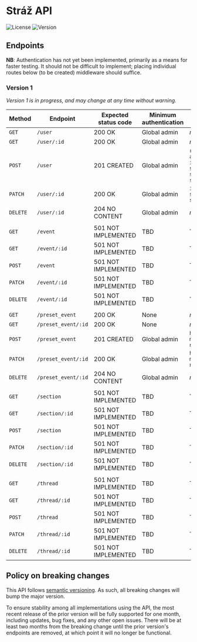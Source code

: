 # Stráž API

![License](https://img.shields.io/github/license/r-spacex/straz-api.svg?style=flat-square)
![Version](https://img.shields.io/github/package-json/v/r-spacex/straz-api.svg?style=flat-square)

## Endpoints

**NB**:
Authentication has not yet been implemented,
primarily as a means for faster testing.
It should not be difficult to implement;
placing individual routes below (to be created) middleware should suffice.

### Version 1

_Version 1 is in progress,
and may change at any time without warning._

| Method   | Endpoint            | Expected status code | Minimum authentication | Allowed body parameters                                                                                                       |
| -------- | ------------------- | -------------------- | ---------------------- | ----------------------------------------------------------------------------------------------------------------------------- |
| `GET`    | `/user`             | 200 OK               | Global admin           | _none_                                                                                                                        |
| `GET`    | `/user/:id`         | 200 OK               | Global admin           | _none_                                                                                                                        |
| `POST`   | `/user`             | 201 CREATED          | Global admin           | `reddit_username`<br>`auth_token`<br>`is_global_admin`<br>`spacex__is_admin`<br>`spacex__is_mod`<br>`spacex__is_slack_member` |
| `PATCH`  | `/user/:id`         | 200 OK               | Global admin           | `is_global_admin`<br>`spacex__is_mod`<br>`spacex__is_slack_member`                                                            |
| `DELETE` | `/user/:id`         | 204 NO CONTENT       | Global admin           | _none_                                                                                                                        |
|          |
| `GET`    | `/event`            | 501 NOT IMPLEMENTED  | TBD                    | TBD                                                                                                                           |
| `GET`    | `/event/:id`        | 501 NOT IMPLEMENTED  | TBD                    | TBD                                                                                                                           |
| `POST`   | `/event`            | 501 NOT IMPLEMENTED  | TBD                    | TBD                                                                                                                           |
| `PATCH`  | `/event/:id`        | 501 NOT IMPLEMENTED  | TBD                    | TBD                                                                                                                           |
| `DELETE` | `/event/:id`        | 501 NOT IMPLEMENTED  | TBD                    | TBD                                                                                                                           |
|          |
| `GET`    | `/preset_event`     | 200 OK               | None                   | _none_                                                                                                                        |
| `GET`    | `/preset_event/:id` | 200 OK               | None                   | _none_                                                                                                                        |
| `POST`   | `/preset_event`     | 201 CREATED          | Global admin           | `holds_clock`<br>`message`<br>`name`                                                                                          |
| `PATCH`  | `/preset_event/:id` | 200 OK               | Global admin           | `holds_clock`<br>`message`<br>`name`                                                                                          |
| `DELETE` | `/preset_event/:id` | 204 NO CONTENT       | Global admin           | _none_                                                                                                                        |
|          |
| `GET`    | `/section`          | 501 NOT IMPLEMENTED  | TBD                    | TBD                                                                                                                           |
| `GET`    | `/section/:id`      | 501 NOT IMPLEMENTED  | TBD                    | TBD                                                                                                                           |
| `POST`   | `/section`          | 501 NOT IMPLEMENTED  | TBD                    | TBD                                                                                                                           |
| `PATCH`  | `/section/:id`      | 501 NOT IMPLEMENTED  | TBD                    | TBD                                                                                                                           |
| `DELETE` | `/section/:id`      | 501 NOT IMPLEMENTED  | TBD                    | TBD                                                                                                                           |
|          |
| `GET`    | `/thread`           | 501 NOT IMPLEMENTED  | TBD                    | TBD                                                                                                                           |
| `GET`    | `/thread/:id`       | 501 NOT IMPLEMENTED  | TBD                    | TBD                                                                                                                           |
| `POST`   | `/thread`           | 501 NOT IMPLEMENTED  | TBD                    | TBD                                                                                                                           |
| `PATCH`  | `/thread/:id`       | 501 NOT IMPLEMENTED  | TBD                    | TBD                                                                                                                           |
| `DELETE` | `/thread/:id`       | 501 NOT IMPLEMENTED  | TBD                    | TBD                                                                                                                           |

## Policy on breaking changes

This API follows [semantic versioning](https://semver.org/).
As such, all breaking changes will bump the major version.

To ensure stability among all implementations using the API,
the most recent release of the prior version will be fully supported for one month,
including updates, bug fixes, and any other open issues.
There will be at least two months from the breaking change until the prior version's endpoints are removed,
at which point it will no longer be functional.
